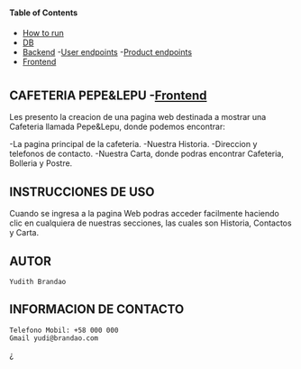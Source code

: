 
#

#### Table of Contents

- [How to run](#How-to-run-)
- [DB](#DB-)
- [Backend](#Backend-)
-[User endpoints](#USER)
-[Product endpoints](#MOVIE)
-  [Frontend](#Fronted-)

#

## CAFETERIA PEPE&LEPU -[Frontend](#Frontend-)

Les presento la creacion de una pagina web destinada a mostrar una Cafeteria llamada Pepe&Lepu, donde podemos encontrar:

-La pagina principal de la cafeteria.
-Nuestra Historia.
-Direccion y telefonos de contacto.
-Nuestra Carta, donde podras encontrar Cafeteria, Bolleria y Postre.



## INSTRUCCIONES DE USO


Cuando se ingresa a la pagina Web podras acceder facilmente haciendo clic en cualquiera de nuestras secciones, las cuales son Historia, Contactos y Carta.


## AUTOR 

    Yudith Brandao

## INFORMACION DE CONTACTO

    Telefono Mobil: +58 000 000
    Gmail yudi@brandao.com



¿
